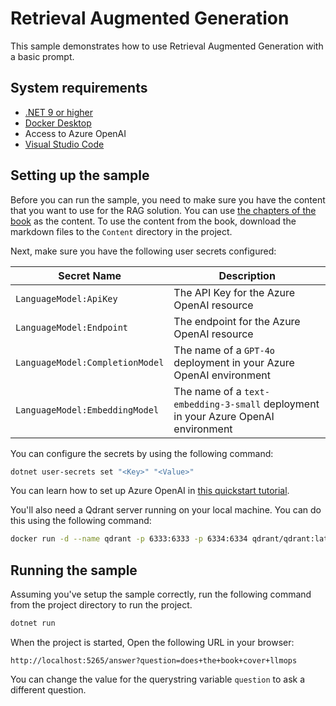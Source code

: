# Retrieval Augmented Generation

This sample demonstrates how to use Retrieval Augmented Generation with a basic prompt.

## System requirements

- [.NET 9 or higher](https://dotnet.microsoft.com/download/dotnet/9.0)
- [Docker Desktop](https://www.docker.com/products/docker-desktop/)
- Access to Azure OpenAI
- [Visual Studio Code](https://code.visualstudio.com/)

## Setting up the sample

Before you can run the sample, you need to make sure you have the content that you want to use for the RAG solution.
You can use [the chapters of the book](../../../../manuscript/) as the content. To use the content from the book,
download the markdown files to the `Content` directory in the project.

Next, make sure you have the following user secrets configured:

| Secret Name                     | Description                                                                        |
| ------------------------------- | ---------------------------------------------------------------------------------- |
| `LanguageModel:ApiKey`          | The API Key for the Azure OpenAI resource                                          |
| `LanguageModel:Endpoint`        | The endpoint for the Azure OpenAI resource                                         |
| `LanguageModel:CompletionModel` | The name of a `GPT-4o` deployment in your Azure OpenAI environment                 |
| `LanguageModel:EmbeddingModel`  | The name of a `text-embedding-3-small` deployment in your Azure OpenAI environment |

You can configure the secrets by using the following command:

```bash
dotnet user-secrets set "<Key>" "<Value>"
```

You can learn how to set up Azure OpenAI in [this quickstart tutorial](https://learn.microsoft.com/en-us/azure/ai-services/openai/chatgpt-quickstart?tabs=command-line%2Ckeyless%2Ctypescript-keyless%2Cpython-new&pivots=programming-language-studio).

You'll also need a Qdrant server running on your local machine. You can do this using the following command:

```bash
docker run -d --name qdrant -p 6333:6333 -p 6334:6334 qdrant/qdrant:latest
```

## Running the sample

Assuming you've setup the sample correctly, run the following command from the project directory to run the project.

```bash
dotnet run
```

When the project is started, Open the following URL in your browser:

```text
http://localhost:5265/answer?question=does+the+book+cover+llmops
```

You can change the value for the querystring variable `question` to ask a different question.

